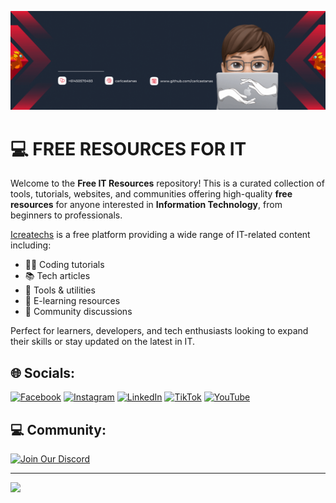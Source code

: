 [![@carlcastanas](https://raw.githubusercontent.com/carlcastanas/carlcastanas/main/assets/1.gif)](https://facebook.com/carlcastanas)

# 💻 FREE RESOURCES FOR IT

Welcome to the **Free IT Resources** repository! This is a curated collection of tools, tutorials, websites, and communities offering high-quality **free resources** for anyone interested in **Information Technology**, from beginners to professionals.

[Icreatechs](https://icreatechs.com/) is a free platform providing a wide range of IT-related content including:
- 👨‍💻 Coding tutorials
- 📚 Tech articles
- 🔧 Tools & utilities
- 📘 E-learning resources
- 💬 Community discussions

Perfect for learners, developers, and tech enthusiasts looking to expand their skills or stay updated on the latest in IT.

## 🌐 Socials:
[![Facebook](https://img.shields.io/badge/Facebook-%231877F2.svg?logo=Facebook&logoColor=white)](https://facebook.com/carlcastanas) [![Instagram](https://img.shields.io/badge/Instagram-%23E4405F.svg?logo=Instagram&logoColor=white)](https://instagram.com/carlcastanas) [![LinkedIn](https://img.shields.io/badge/LinkedIn-%230077B5.svg?logo=linkedin&logoColor=white)](https://linkedin.com/in/carlcastanas) [![TikTok](https://img.shields.io/badge/TikTok-%23000000.svg?logo=TikTok&logoColor=white)](https://tiktok.com/@carlcastanas) [![YouTube](https://img.shields.io/badge/YouTube-%23FF0000.svg?logo=YouTube&logoColor=white)](https://youtube.com/@cacastanas) 

## 💻 Community:
[![Join Our Discord](https://discordapp.com/api/guilds/890526319790669895/widget.png?style=banner2)](https://discord.gg/ZYfWTSusXG)


---
[![](https://visitcount.itsvg.in/api?id=carlcastanas&icon=2&color=1)](https://visitcount.itsvg.in)

[//]: <> (Credits: carlcastanas)  
[//]: <> (Last edited on: 11/19/23)
